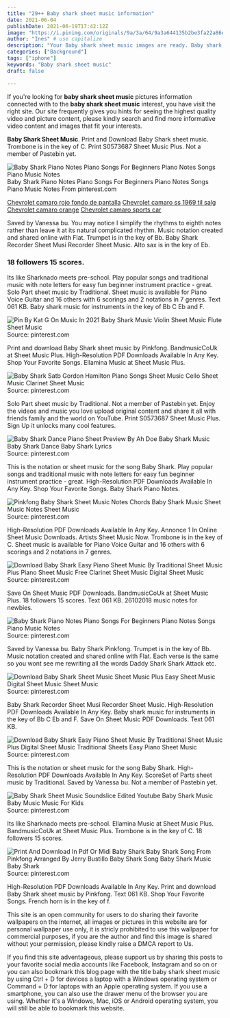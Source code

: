 ```yaml
---
title: "29++ Baby shark sheet music information"
date: 2021-06-04
publishDate: 2021-06-19T17:42:12Z
image: "https://i.pinimg.com/originals/9a/3a/64/9a3a644135b2be3fa22a86e9045c54ee.png"
author: "Ines" # use capitalize
description: "Your Baby shark sheet music images are ready. Baby shark sheet music are a topic that is being searched for and liked by netizens now. You can Download the Baby shark sheet music files here. Download all royalty-free photos."
categories: ["Background"]
tags: ["iphone"]
keywords: "Baby shark sheet music"
draft: false

---
```


If you're looking for **baby shark sheet music** pictures information connected with to the **baby shark sheet music** interest, you have visit the right  site.  Our site frequently  gives you  hints  for seeing  the highest  quality video and picture  content, please kindly search and find more informative video content and images  that fit your interests.

**Baby Shark Sheet Music**. Print and Download Baby Shark sheet music. Trombone is in the key of C. Print S0573687 Sheet Music Plus. Not a member of Pastebin yet.

![Baby Shark Piano Notes Piano Songs For Beginners Piano Notes Songs Piano Music Notes](https://i.pinimg.com/originals/94/7a/bb/947abb7ce7842eedb794d25f1f9cc070.jpg "Baby Shark Piano Notes Piano Songs For Beginners Piano Notes Songs Piano Music Notes")
Baby Shark Piano Notes Piano Songs For Beginners Piano Notes Songs Piano Music Notes From pinterest.com

[Chevrolet camaro rojo fondo de pantalla](/chevrolet-camaro-rojo-fondo-de-pantalla/)
[Chevrolet camaro ss 1969 til salg](/chevrolet-camaro-ss-1969-til-salg/)
[Chevrolet camaro orange](/chevrolet-camaro-orange/)
[Chevrolet camaro sports car](/chevrolet-camaro-sports-car/)

Saved by Vanessa bu. You may notice I simplify the rhythms to eighth notes rather than leave it at its natural complicated rhythm. Music notation created and shared online with Flat. Trumpet is in the key of Bb. Baby Shark Recorder Sheet Musi Recorder Sheet Music. Alto sax is in the key of Eb.

### 18 followers 15 scores.

Its like Sharknado meets pre-school. Play popular songs and traditional music with note letters for easy fun beginner instrument practice - great. Solo Part sheet music by Traditional. Sheet music is available for Piano Voice Guitar and 16 others with 6 scorings and 2 notations in 7 genres. Text 061 KB. Baby shark music for instruments in the key of Bb C Eb and F.


![Pin By Kat G On Music In 2021 Baby Shark Music Violin Sheet Music Flute Sheet Music](https://i.pinimg.com/originals/0e/53/8a/0e538ac7ee809a1a84e0c37e64b7ca69.png "Pin By Kat G On Music In 2021 Baby Shark Music Violin Sheet Music Flute Sheet Music")
Source: pinterest.com

Print and download Baby Shark sheet music by Pinkfong. BandmusicCoUk at Sheet Music Plus. High-Resolution PDF Downloads Available In Any Key. Shop Your Favorite Songs. Ellamina Music at Sheet Music Plus.

![Baby Shark Satb Gordon Hamilton Piano Songs Sheet Music Cello Sheet Music Clarinet Sheet Music](https://i.pinimg.com/originals/a1/7f/28/a17f285c08f8798bb21f7fdc9e7eae5e.png "Baby Shark Satb Gordon Hamilton Piano Songs Sheet Music Cello Sheet Music Clarinet Sheet Music")
Source: pinterest.com

Solo Part sheet music by Traditional. Not a member of Pastebin yet. Enjoy the videos and music you love upload original content and share it all with friends family and the world on YouTube. Print S0573687 Sheet Music Plus. Sign Up it unlocks many cool features.

![Baby Shark Dance Piano Sheet Preview By Ah Doe Baby Shark Music Baby Shark Dance Baby Shark Lyrics](https://i.pinimg.com/564x/33/63/cd/3363cda994d3dddbe8228397df03adbe.jpg "Baby Shark Dance Piano Sheet Preview By Ah Doe Baby Shark Music Baby Shark Dance Baby Shark Lyrics")
Source: pinterest.com

This is the notation or sheet music for the song Baby Shark. Play popular songs and traditional music with note letters for easy fun beginner instrument practice - great. High-Resolution PDF Downloads Available In Any Key. Shop Your Favorite Songs. Baby Shark Piano Notes.

![Pinkfong Baby Shark Sheet Music Notes Chords Baby Shark Music Sheet Music Notes Sheet Music](https://i.pinimg.com/originals/2a/f4/67/2af467bda16a6472eed1e8c03860c87f.png "Pinkfong Baby Shark Sheet Music Notes Chords Baby Shark Music Sheet Music Notes Sheet Music")
Source: pinterest.com

High-Resolution PDF Downloads Available In Any Key. Annonce 1 In Online Sheet Music Downloads. Artists Sheet Music Now. Trombone is in the key of C. Sheet music is available for Piano Voice Guitar and 16 others with 6 scorings and 2 notations in 7 genres.

![Download Baby Shark Easy Piano Sheet Music By Traditional Sheet Music Plus Piano Sheet Music Free Clarinet Sheet Music Digital Sheet Music](https://i.pinimg.com/originals/50/a4/61/50a46134dcf1a53e18cb232ebccb5543.png "Download Baby Shark Easy Piano Sheet Music By Traditional Sheet Music Plus Piano Sheet Music Free Clarinet Sheet Music Digital Sheet Music")
Source: pinterest.com

Save On Sheet Music PDF Downloads. BandmusicCoUk at Sheet Music Plus. 18 followers 15 scores. Text 061 KB. 26102018 music notes for newbies.

![Baby Shark Piano Notes Piano Songs For Beginners Piano Notes Songs Piano Music Notes](https://i.pinimg.com/originals/94/7a/bb/947abb7ce7842eedb794d25f1f9cc070.jpg "Baby Shark Piano Notes Piano Songs For Beginners Piano Notes Songs Piano Music Notes")
Source: pinterest.com

Saved by Vanessa bu. Baby Shark Pinkfong. Trumpet is in the key of Bb. Music notation created and shared online with Flat. Each verse is the same so you wont see me rewriting all the words Daddy Shark Shark Attack etc.

![Download Baby Shark Sheet Music Sheet Music Plus Easy Sheet Music Digital Sheet Music Sheet Music](https://i.pinimg.com/originals/3c/22/ef/3c22ef72f240b1ab015617a5928d2d82.png "Download Baby Shark Sheet Music Sheet Music Plus Easy Sheet Music Digital Sheet Music Sheet Music")
Source: pinterest.com

Baby Shark Recorder Sheet Musi Recorder Sheet Music. High-Resolution PDF Downloads Available In Any Key. Baby shark music for instruments in the key of Bb C Eb and F. Save On Sheet Music PDF Downloads. Text 061 KB.

![Download Baby Shark Easy Piano Sheet Music By Traditional Sheet Music Plus Digital Sheet Music Traditional Sheets Easy Piano Sheet Music](https://i.pinimg.com/474x/1a/c0/03/1ac003d2b73cac584a6c3387060c2528.jpg "Download Baby Shark Easy Piano Sheet Music By Traditional Sheet Music Plus Digital Sheet Music Traditional Sheets Easy Piano Sheet Music")
Source: pinterest.com

This is the notation or sheet music for the song Baby Shark. High-Resolution PDF Downloads Available In Any Key. ScoreSet of Parts sheet music by Traditional. Saved by Vanessa bu. Not a member of Pastebin yet.

![Baby Shark Sheet Music Soundslice Edited Youtube Baby Shark Music Baby Music Music For Kids](https://i.pinimg.com/736x/eb/2a/18/eb2a187740e951f1ee3d574f632a5f7c.jpg "Baby Shark Sheet Music Soundslice Edited Youtube Baby Shark Music Baby Music Music For Kids")
Source: pinterest.com

Its like Sharknado meets pre-school. Ellamina Music at Sheet Music Plus. BandmusicCoUk at Sheet Music Plus. Trombone is in the key of C. 18 followers 15 scores.

![Print And Download In Pdf Or Midi Baby Shark Baby Shark Song From Pinkfong Arranged By Jerry Bustillo Baby Shark Song Baby Shark Music Baby Shark](https://i.pinimg.com/originals/9a/3a/64/9a3a644135b2be3fa22a86e9045c54ee.png "Print And Download In Pdf Or Midi Baby Shark Baby Shark Song From Pinkfong Arranged By Jerry Bustillo Baby Shark Song Baby Shark Music Baby Shark")
Source: pinterest.com

High-Resolution PDF Downloads Available In Any Key. Print and download Baby Shark sheet music by Pinkfong. Text 061 KB. Shop Your Favorite Songs. French horn is in the key of f.

This site is an open community for users to do sharing their favorite wallpapers on the internet, all images or pictures in this website are for personal wallpaper use only, it is stricly prohibited to use this wallpaper for commercial purposes, if you are the author and find this image is shared without your permission, please kindly raise a DMCA report to Us.

If you find this site adventageous, please support us by sharing this posts to your favorite social media accounts like Facebook, Instagram and so on or you can also bookmark this blog page with the title baby shark sheet music by using Ctrl + D for devices a laptop with a Windows operating system or Command + D for laptops with an Apple operating system. If you use a smartphone, you can also use the drawer menu of the browser you are using. Whether it's a Windows, Mac, iOS or Android operating system, you will still be able to bookmark this website.
